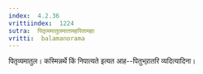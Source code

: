 ```yaml
---
index:  4.2.36
vrittiindex:  1224
sutra:  पितृव्यमातुलमातामहपितामहाः
vritti:  balamanorama 
---
```


पितृव्यमातुल। कस्मिन्नर्थे किं निपात्यते इत्यत आह--पितुभ्र्रातरि व्यदित्यादिना। 

